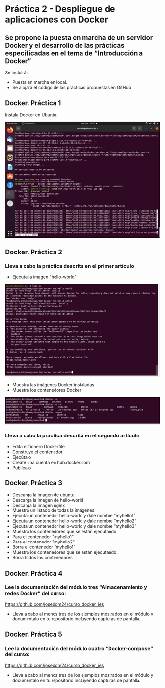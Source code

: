 # Práctica 2 - Despliegue de aplicaciones con Docker
## Se propone la puesta en marcha de un servidor Docker y el desarrollo de las prácticas especificadas en el tema de “Introducción a Docker”
Se incluirá:
- Puesta en marcha en local.
- Se alojará el código de las prácticas propuestas en GitHub

## Docker. Práctica 1

Instala Docker en Ubuntu:

![imagen1](img/1.png)

## Docker. Práctica 2

### Lleva a cabo la práctica descrita en el primer artículo
- Ejecuta la imagen "hello-world"

![imagen2](img/2.png)

- Muestra las imágenes Docker instaladas
- Muestra los contenedores Docker

![imagen3](img/3.png)

### Lleva a cabo la práctica descrita en el segundo artículo
- Edita el fichero Dockerfile
- Construye el contenedor
- Ejecútalo
- Create una cuenta en hub.docker.com
- Publícalo

## Docker. Práctica 3

- Descarga la imagen de ubuntu
- Descarga la imagen de hello-world
- Descarga la imagen nginx
- Muestra un listado de todas la imágenes
- Ejecuta un contenedor hello-world y dale nombre “myhello1”
- Ejecuta un contenedor hello-world y dale nombre “myhello2”
- Ejecuta un contenedor hello-world y dale nombre “myhello3”
- Muestra los contenedores que se están ejecutando
- Para el contenedor "myhello1”
- Para el contenedor "myhello2”
- Borra el contenedor “myhello1”
- Muestra los contenedores que se están ejecutando.
- Borra todos los contenedores

## Docker. Práctica 4

### Lee la documentación del módulo tres “Almacenamiento y redes Docker” del curso:
https://github.com/josedom24/curso_docker_ies

- Lleva a cabo al menos tres de los ejemplos mostrados en el módulo y documentalo en tu repositorio incluyendo capturas de pantalla.

## Docker. Práctica 5

### Lee la documentación del módulo cuatro “Docker-compose” del curso:
https://github.com/josedom24/curso_docker_ies

- Lleva a cabo al menos tres de los ejemplos mostrados en el módulo y documentalo en tu repositorio incluyendo capturas de pantalla.



